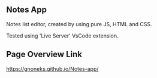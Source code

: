 ## Notes App
Notes list editor, created by using pure JS, HTML and CSS.

Tested using 'Live Server' VsCode extension.

## Page Overview Link
https://gnoneks.github.io/Notes-app/